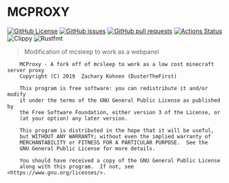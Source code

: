 # MCPROXY
[![GitHub License](https://img.shields.io/github/license/dusterthefirst/mcproxy?logo=gnu)](https://github.com/DusterTheFirst/mcproxy/blob/master/LICENSE.md)
[![GitHub issues](https://img.shields.io/github/issues/dusterthefirst/mcproxy?logo=github)](https://github.com/DusterTheFirst/mcproxy/issues)
[![GitHub pull requests](https://img.shields.io/github/issues-pr/dusterthefirst/mcproxy?logo=github)](https://github.com/DusterTheFirst/mcproxy/pulls)
[![Actions Status](https://wdp9fww0r9.execute-api.us-west-2.amazonaws.com/production/badge/dusterthefirst/mcproxy)](https://wdp9fww0r9.execute-api.us-west-2.amazonaws.com/production/results/dusterthefirst/mcproxy)
![Clippy](https://img.shields.io/badge/linter-clippy-informational?logo=rust)
![Rustfmt](https://img.shields.io/badge/code%20style-rustfmt-informational?logo=rust)

> Modification of mcsleep to work as a webpanel


        MCProxy - A fork off of mcsleep to work as a low cost minecraft server proxy
        Copyright (C) 2019  Zachary Kohnen (DusterTheFirst)

        This program is free software: you can redistribute it and/or modify
        it under the terms of the GNU General Public License as published by
        the Free Software Foundation, either version 3 of the License, or
        (at your option) any later version.

        This program is distributed in the hope that it will be useful,
        but WITHOUT ANY WARRANTY; without even the implied warranty of
        MERCHANTABILITY or FITNESS FOR A PARTICULAR PURPOSE.  See the
        GNU General Public License for more details.

        You should have received a copy of the GNU General Public License
        along with this program.  If not, see <https://www.gnu.org/licenses/>.